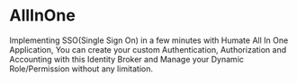 # AllInOne
Implementing SSO(Single Sign On) in a few minutes with Humate All In One Application, You can create your custom Authentication, Authorization and Accounting with this Identity Broker and Manage your Dynamic Role/Permission without any limitation.
